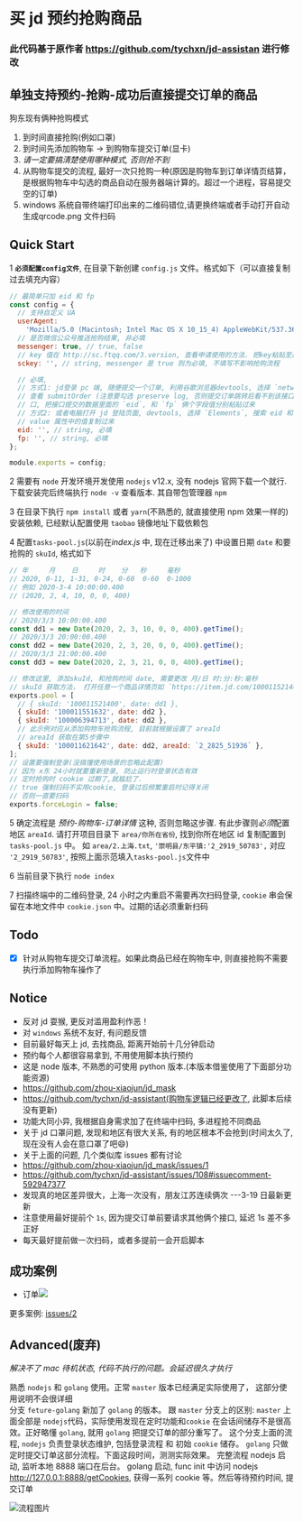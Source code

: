 # 买 jd 预约抢购商品

### 此代码基于原作者 https://github.com/tychxn/jd-assistan 进行修改

## 单独支持预约-抢购-成功后直接提交订单的商品

狗东现有俩种抢购模式

1. 到时间直接抢购(例如口罩)
2. 到时间先添加购物车 -> 到购物车提交订单(显卡)  
3. _请一定要搞清楚使用哪种模式, 否则抢不到_
4. 从购物车提交的流程, 最好一次只抢购一种(原因是购物车到订单详情页结算，是根据购物车中勾选的商品自动在服务器端计算的。超过一个进程，容易提交空的订单)
5. windows 系统自带终端打印出来的二维码错位,请更换终端或者手动打开自动生成qrcode.png 文件扫码

## Quick Start

1 **`必须配置config文件`**, 在目录下新创建 `config.js` 文件。格式如下（可以直接复制过去填充内容）

```js
// 最简单只加 eid 和 fp
const config = {
  // 支持自定义 UA
  userAgent:
    'Mozilla/5.0 (Macintosh; Intel Mac OS X 10_15_4) AppleWebKit/537.36 (KHTML, like Gecko) Chrome/86.0.4240.198 Safari/537.36',
  // 是否微信公众号推送抢购结果, 非必填
  messenger: true, // true, false
  // key 值在 http://sc.ftqq.com/3.version, 查看申请使用的方法. 把key粘贴至这里, 微信关注网站中的公众号即可.
  sckey: '', // string, messenger 是 true 则为必填, 不填写不影响抢购流程

  // 必填,
  // 方式1: jd登录 pc 端, 随便提交一个订单, 利用谷歌浏览器devtools, 选择 `network`,
  // 查看 submitOrder (注意要勾选 preserve log, 否则提交订单跳转后看不到该接口了) 接
  // 口, 把接口提交的数据里面的 `eid`, 和 `fp` 俩个字段值分别粘贴过来
  // 方式2: 或者电脑打开 jd 登陆页面, devtools, 选择 `Elements`, 搜索 eid 和 sessionId(即fp), 在搜索到的input元素上面
  // value 属性中的值复制过来
  eid: '', // string, 必填
  fp: '', // string, 必填
};

module.exports = config;
```

2 需要有 `node` 开发环境开发使用 `nodejs` v12.x, 没有 nodejs 官网下载一个就行. 下载安装完后终端执行 `node -v` 查看版本. 其自带包管理器 `npm`

3 在目录下执行 `npm install` 或者 `yarn`(不熟悉的, 就直接使用 npm 效果一样的) 安装依赖, 已经默认配置使用 `taobao` 镜像地址下载依赖包

4 配置`tasks-pool.js`(以前在*index.js* 中, 现在迁移出来了) 中设置日期 `date` 和要抢购的 `skuId`, 格式如下

```js
// 年     月    日     时    分   秒     毫秒
// 2020, 0-11, 1-31, 0-24, 0-60  0-60  0-1000
// 例如 2020-3-4 10:00:00.400
// (2020, 2, 4, 10, 0, 0, 400)

// 修改使用的时间
// 2020/3/3 10:00:00.400
const dd1 = new Date(2020, 2, 3, 10, 0, 0, 400).getTime();
// 2020/3/3 20:00:00.400
const dd2 = new Date(2020, 2, 3, 20, 0, 0, 400).getTime();
// 2020/3/3 21:00:00.400
const dd3 = new Date(2020, 2, 3, 21, 0, 0, 400).getTime();

// 修改这里, 添加skuId, 和抢购时间 date, 需要更改 月/日 时:分:秒:毫秒
// skuId 获取方法， 打开任意一个商品详情页如 `https://item.jd.com/100011521400.html`, 则 `100011521400` 就是其skuId
exports.pool = [
  // { skuId: '100011521400', date: dd1 },
  { skuId: '100011551632', date: dd2 },
  { skuId: '100006394713', date: dd2 },
  // 此示例对应从添加购物车抢购流程, 目前就根据设置了 areaId
  // areaId 获取在第5步骤中
  { skuId: '100011621642', date: dd2, areaId: `2_2825_51936` },
];
// 设置要强制登录(没搞懂使用场景的忽略此配置)
// 因为 x东 24小时就要重新登录, 防止运行时登录状态有效
// 定时抢购时 cookie 过期了,就尴尬了.
// true 强制扫码不实用cookie, 登录过后频繁重启时记得关闭
// 否则一直要扫码
exports.forceLogin = false;
```

5 确定流程是 *预约-购物车-订单详情* 这种, 否则忽略这步骤. 有此步骤则*必须*配置地区 `areaId`. 请打开项目目录下 `area/你所在省份`, 找到你所在地区 id 复制配置到 `tasks-pool.js` 中。 如 `area/2.上海.txt`, `'崇明县/东平镇:'2_2919_50783',` 对应 `'2_2919_50783'`, 按照上面示范填入`tasks-pool.js`文件中  

6 当前目录下执行 `node index`  

7 扫描终端中的二维码登录, 24 小时之内重启不需要再次扫码登录, `cookie` 串会保留在本地文件中 `cookie.json` 中。过期的话必须重新扫码

## Todo
- [x] 针对从购物车提交订单流程。如果此商品已经在购物车中, 则直接抢购不需要执行添加购物车操作了  


## Notice
- 反对 jd 耍猴, 更反对滥用盈利作恶！
- 对 `windows` 系统不友好, 有问题反馈
- 目前最好每天上 jd, 去找商品, 距离开始前十几分钟启动
- 预约每个人都很容易拿到, 不用使用脚本执行预约
- 这是 node 版本, 不熟悉的可使用 python 版本.(本版本借鉴使用了下面部分功能资源)
- https://github.com/zhou-xiaojun/jd_mask
- https://github.com/tychxn/jd-assistant(购物车逻辑已经更改了, 此脚本后续没有更新)
- 功能大同小异, 我根据自身需求加了在终端中扫码, 多进程抢不同商品
- 关于 jd 口罩问题, 发现和地区有很大关系, 有的地区根本不会抢到(时间太久了, 现在没有人会在意口罩了吧😄)
- 关于上面的问题, 几个类似库 issues 都有讨论
- https://github.com/zhou-xiaojun/jd_mask/issues/1
- https://github.com/tychxn/jd-assistant/issues/108#issuecomment-592947377
- 发现真的地区差异很大，上海一次没有，朋友江苏连续俩次 ---3-19 日最新更新
- 注意使用最好提前个 `1s`, 因为提交订单前要请求其他俩个接口, 延迟 1s 差不多正好
- 每天最好提前做一次扫码，或者多提前一会开启脚本

## 成功案例

- 订单<img src="https://user-images.githubusercontent.com/13815865/77068877-56728700-6a22-11ea-8102-925cc25a4b92.png" />

更多案例: [issues/2](https://github.com/meooxx/jd_by_mask/issues/2)

## Advanced(废弃)

_解决不了 mac 待机状态, 代码不执行的问题。会延迟很久才执行_

熟悉 `nodejs` 和 `golang` 使用。正常 `master` 版本已经满足实际使用了， 这部分使用说明不会很详细  
分支 `feture-golang` 新加了 `golang` 的版本。 跟 `master` 分支上的区别:
`master` 上面全部是 `nodejs`代码，实际使用发现在定时功能和`cookie` 在会话间储存不是很高效。正好略懂 `golang`, 就用 `golang` 把提交订单的部分重写了。
这个分支上面的流程, `nodejs` 负责登录状态维护, 包括登录流程 和 初始 `cookie` 储存。 `golang` 只做定时提交订单这部分流程。下面这段时间，测测实际效果。
完整流程 nodejs 启动, 监听本地 8888 端口在后台。 golang 启动, func init 中访问 nodejs http://127.0.0.1:8888/getCookies, 获得一系列 cookie 等。然后等待预约时间, 提交订单

![流程图片](https://github.com/meooxx/jd_by_mask/blob/master/diagram.svg)

